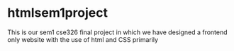 # htmlsem1project
This is our sem1 cse326 final project  in which we have  designed a frontend only website with the use of html and CSS primarily
